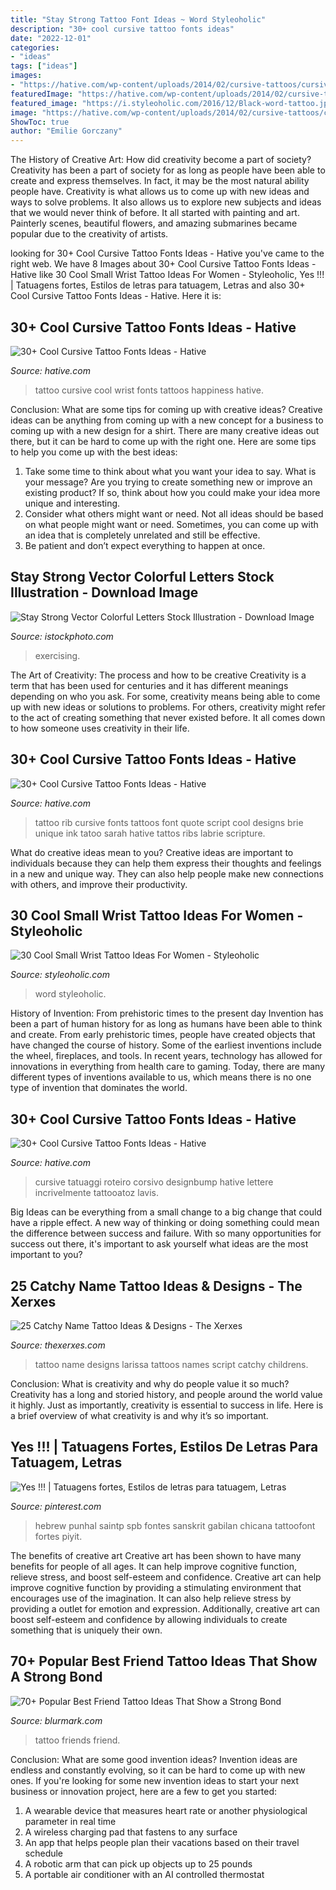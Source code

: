 ```yaml
---
title: "Stay Strong Tattoo Font Ideas ~ Word Styleoholic"
description: "30+ cool cursive tattoo fonts ideas"
date: "2022-12-01"
categories:
- "ideas"
tags: ["ideas"]
images:
- "https://hative.com/wp-content/uploads/2014/02/cursive-tattoos/cursive-wrist-tattoo-15.jpg"
featuredImage: "https://hative.com/wp-content/uploads/2014/02/cursive-tattoos/cursive-wrist-tattoo-15.jpg"
featured_image: "https://i.styleoholic.com/2016/12/Black-word-tattoo.jpg"
image: "https://hative.com/wp-content/uploads/2014/02/cursive-tattoos/cursive-quote-tattoo-on-rib-3.jpg"
ShowToc: true
author: "Emilie Gorczany"
---
```



The History of Creative Art: How did creativity become a part of society?
Creativity has been a part of society for as long as people have been able to create and express themselves. In fact, it may be the most natural ability people have. Creativity is what allows us to come up with new ideas and ways to solve problems. It also allows us to explore new subjects and ideas that we would never think of before. It all started with painting and art. Painterly scenes, beautiful flowers, and amazing submarines became popular due to the creativity of artists.

	

		
looking for 30+ Cool Cursive Tattoo Fonts Ideas - Hative you've came to the right web. We have 8 Images about 30+ Cool Cursive Tattoo Fonts Ideas - Hative like 30 Cool Small Wrist Tattoo Ideas For Women - Styleoholic, Yes !!! | Tatuagens fortes, Estilos de letras para tatuagem, Letras and also 30+ Cool Cursive Tattoo Fonts Ideas - Hative. Here it is:
		
    
## 30+ Cool Cursive Tattoo Fonts Ideas - Hative

<img loading=lazy src="https://hative.com/wp-content/uploads/2014/02/cursive-tattoos/cursive-wrist-tattoo-15.jpg" onerror="this.onerror=null;this.src='https://tse4.mm.bing.net/th?id=OIP.hUD90DXbnCpe1a4Nl4YyRwHaHa&amp;pid=15.1';" alt="30+ Cool Cursive Tattoo Fonts Ideas - Hative">

_Source: hative.com_

>tattoo cursive cool wrist fonts tattoos happiness hative. 

	

Conclusion: What are some tips for coming up with creative ideas?
Creative ideas can be anything from coming up with a new concept for a business to coming up with a new design for a shirt. There are many creative ideas out there, but it can be hard to come up with the right one. Here are some tips to help you come up with the best ideas: 
1) Take some time to think about what you want your idea to say. What is your message? Are you trying to create something new or improve an existing product? If so, think about how you could make your idea more unique and interesting. 
2) Consider what others might want or need. Not all ideas should be based on what people might want or need. Sometimes, you can come up with an idea that is completely unrelated and still be effective. 
3) Be patient and don’t expect everything to happen at once.

    
## Stay Strong Vector Colorful Letters Stock Illustration - Download Image

<img loading=lazy src="https://media.istockphoto.com/vectors/stay-strong-vector-colorful-letters-vector-id1225078039" onerror="this.onerror=null;this.src='https://tse4.mm.bing.net/th?id=OIP.ZLsxbp9blKZCcK6810LeUAHaF7&amp;pid=15.1';" alt="Stay Strong Vector Colorful Letters Stock Illustration - Download Image">

_Source: istockphoto.com_

>exercising. 

	

The Art of Creativity: The process and how to be creative
Creativity is a term that has been used for centuries and it has different meanings depending on who you ask. For some, creativity means being able to come up with new ideas or solutions to problems. For others, creativity might refer to the act of creating something that never existed before. It all comes down to how someone uses creativity in their life.

    
## 30+ Cool Cursive Tattoo Fonts Ideas - Hative

<img loading=lazy src="https://hative.com/wp-content/uploads/2014/02/cursive-tattoos/cursive-quote-tattoo-on-rib-3.jpg" onerror="this.onerror=null;this.src='https://tse3.mm.bing.net/th?id=OIP.H5beR2PuixuAUgd-OM3UOQHaEU&amp;pid=15.1';" alt="30+ Cool Cursive Tattoo Fonts Ideas - Hative">

_Source: hative.com_

>tattoo rib cursive fonts tattoos font quote script cool designs brie unique ink tatoo sarah hative tattos ribs labrie scripture. 

	

What do creative ideas mean to you?
Creative ideas are important to individuals because they can help them express their thoughts and feelings in a new and unique way. They can also help people make new connections with others, and improve their productivity.

    
## 30 Cool Small Wrist Tattoo Ideas For Women - Styleoholic

<img loading=lazy src="https://i.styleoholic.com/2016/12/Black-word-tattoo.jpg" onerror="this.onerror=null;this.src='https://tse3.mm.bing.net/th?id=OIP.xLv3CMyA2ayr3qsMjkV-QwAAAA&amp;pid=15.1';" alt="30 Cool Small Wrist Tattoo Ideas For Women - Styleoholic">

_Source: styleoholic.com_

>word styleoholic. 

	

History of Invention: From prehistoric times to the present day
Invention has been a part of human history for as long as humans have been able to think and create. From early prehistoric times, people have created objects that have changed the course of history. Some of the earliest inventions include the wheel, fireplaces, and tools. In recent years, technology has allowed for innovations in everything from health care to gaming. Today, there are many different types of inventions available to us, which means there is no one type of invention that dominates the world.

    
## 30+ Cool Cursive Tattoo Fonts Ideas - Hative

<img loading=lazy src="http://hative.com/wp-content/uploads/2014/02/cursive-tattoos/cursive-arm-tattoo-24.jpg" onerror="this.onerror=null;this.src='https://tse1.mm.bing.net/th?id=OIP.HbBkKxOQXYgQ4FMPYQ9qBAHaE7&amp;pid=15.1';" alt="30+ Cool Cursive Tattoo Fonts Ideas - Hative">

_Source: hative.com_

>cursive tatuaggi roteiro corsivo designbump hative lettere incrivelmente tattooatoz lavis. 

	

Big Ideas can be everything from a small change to a big change that could have a ripple effect. A new way of thinking or doing something could mean the difference between success and failure. With so many opportunities for success out there, it's important to ask yourself what ideas are the most important to you?

    
## 25 Catchy Name Tattoo Ideas &amp; Designs - The Xerxes

<img loading=lazy src="http://thexerxes.com/wp-content/uploads/2016/03/Name-Tattoo-Larissa.jpg" onerror="this.onerror=null;this.src='https://tse2.mm.bing.net/th?id=OIP.Aus9ZvZ4ll9dAjsvGYBV_QHaFT&amp;pid=15.1';" alt="25 Catchy Name Tattoo Ideas &amp; Designs - The Xerxes">

_Source: thexerxes.com_

>tattoo name designs larissa tattoos names script catchy childrens. 

	

Conclusion: What is creativity and why do people value it so much?
Creativity has a long and storied history, and people around the world value it highly. Just as importantly, creativity is essential to success in life. Here is a brief overview of what creativity is and why it’s so important.

    
## Yes !!! | Tatuagens Fortes, Estilos De Letras Para Tatuagem, Letras

<img loading=lazy src="https://i.pinimg.com/736x/4c/ce/2d/4cce2d46b0f8742307d97775d792669c.jpg" onerror="this.onerror=null;this.src='https://tse3.mm.bing.net/th?id=OIP.cL3EyVCdN5FC531_csHlBwHaFj&amp;pid=15.1';" alt="Yes !!! | Tatuagens fortes, Estilos de letras para tatuagem, Letras">

_Source: pinterest.com_

>hebrew punhal saintp spb fontes sanskrit gabilan chicana tattoofont fortes piyit. 

	

The benefits of creative art
Creative art has been shown to have many benefits for people of all ages. It can help improve cognitive function, relieve stress, and boost self-esteem and confidence.
Creative art can help improve cognitive function by providing a stimulating environment that encourages use of the imagination. It can also help relieve stress by providing a outlet for emotion and expression. Additionally, creative art can boost self-esteem and confidence by allowing individuals to create something that is uniquely their own.

    
## 70+ Popular Best Friend Tattoo Ideas That Show A Strong Bond

<img loading=lazy src="https://www.blurmark.com/wp-content/uploads/2017/05/Best-Friends-Tattoo-Idea.jpg" onerror="this.onerror=null;this.src='https://tse2.mm.bing.net/th?id=OIP.9B6VrXTKe-GLCpNZCHJ-UgHaJ4&amp;pid=15.1';" alt="70+ Popular Best Friend Tattoo Ideas That Show a Strong Bond">

_Source: blurmark.com_

>tattoo friends friend. 

	

Conclusion: What are some good invention ideas?
Invention ideas are endless and constantly evolving, so it can be hard to come up with new ones. If you're looking for some new invention ideas to start your next business or innovation project, here are a few to get you started: 
1. A wearable device that measures heart rate or another physiological parameter in real time 
2. A wireless charging pad that fastens to any surface 
3. An app that helps people plan their vacations based on their travel schedule 
4. A robotic arm that can pick up objects up to 25 pounds 
5. A portable air conditioner with an AI controlled thermostat 

